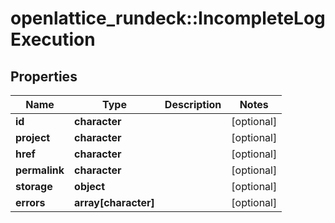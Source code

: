 # openlattice_rundeck::IncompleteLogExecution

## Properties
Name | Type | Description | Notes
------------ | ------------- | ------------- | -------------
**id** | **character** |  | [optional] 
**project** | **character** |  | [optional] 
**href** | **character** |  | [optional] 
**permalink** | **character** |  | [optional] 
**storage** | **object** |  | [optional] 
**errors** | **array[character]** |  | [optional] 


